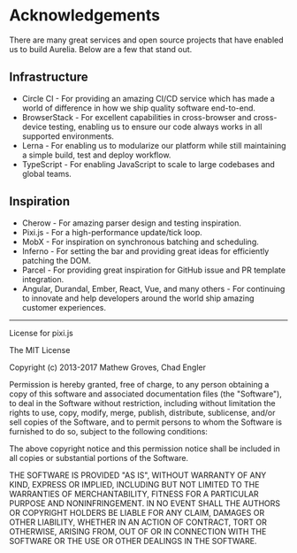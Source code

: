 # Acknowledgements

There are many great services and open source projects that have enabled us to build Aurelia. Below are a few that stand out.

## Infrastructure

* Circle CI - For providing an amazing CI/CD service which has made a world of difference in how we ship quality software end-to-end.
* BrowserStack - For excellent capabilities in cross-browser and cross-device testing, enabling us to ensure our code always works in all supported environments.
* Lerna - For enabling us to modularize our platform while still maintaining a simple build, test and deploy workflow.
* TypeScript - For enabling JavaScript to scale to large codebases and global teams.

## Inspiration

* Cherow - For amazing parser design and testing inspiration.
* Pixi.js - For a high-performance update/tick loop.
* MobX - For inspiration on synchronous batching and scheduling.
* Inferno - For setting the bar and providing great ideas for efficiently patching the DOM.
* Parcel - For providing great inspiration for GitHub issue and PR template integration.
* Angular, Durandal, Ember, React, Vue, and many others - For continuing to innovate and help developers around the world ship amazing customer experiences.

---

License for pixi.js

The MIT License

Copyright (c) 2013-2017 Mathew Groves, Chad Engler

Permission is hereby granted, free of charge, to any person obtaining a copy
of this software and associated documentation files (the "Software"), to deal
in the Software without restriction, including without limitation the rights
to use, copy, modify, merge, publish, distribute, sublicense, and/or sell
copies of the Software, and to permit persons to whom the Software is
furnished to do so, subject to the following conditions:

The above copyright notice and this permission notice shall be included in
all copies or substantial portions of the Software.

THE SOFTWARE IS PROVIDED "AS IS", WITHOUT WARRANTY OF ANY KIND, EXPRESS OR
IMPLIED, INCLUDING BUT NOT LIMITED TO THE WARRANTIES OF MERCHANTABILITY,
FITNESS FOR A PARTICULAR PURPOSE AND NONINFRINGEMENT. IN NO EVENT SHALL THE
AUTHORS OR COPYRIGHT HOLDERS BE LIABLE FOR ANY CLAIM, DAMAGES OR OTHER
LIABILITY, WHETHER IN AN ACTION OF CONTRACT, TORT OR OTHERWISE, ARISING FROM,
OUT OF OR IN CONNECTION WITH THE SOFTWARE OR THE USE OR OTHER DEALINGS IN
THE SOFTWARE.
